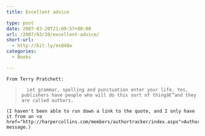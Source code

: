 ```yaml
---
title: Excellent advice

type: post
date: 2007-03-20T21:09:57+00:00
url: /2007/03/20/excellent-advice/
short-url:
  - http://bit.ly/esQ4Qw
categories:
  - Books

---
```

<div class='microid-mailto+http:sha1:9eb69d4947de5057a9f66e1bec0d2f268a15f2d4'>
  
    From Terry Pratchett:
  
  
  <blockquote>
    
      Let grammar, spelling and punctuation enter your life. Yes, publishers have people who will do this sort of thingâ€”and they are called authors.
    
  </blockquote>
  
  
    (I haven't been able to run down a link to the quote, and I only have it from an <a href="http://harpercollins.com/members/authortracker/index.aspx">AuthorTracker</a> message.)
  
